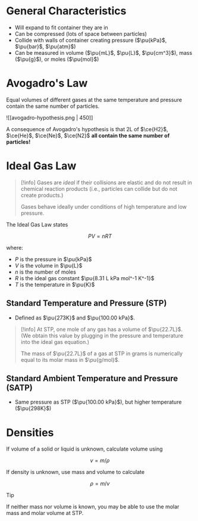 # General Characteristics

- Will expand to fit container they are in
- Can be compressed (lots of space between particles)
- Collide with walls of container creating pressure ($\pu{kPa}$, $\pu{bar}$, $\pu{atm}$)
- Can be measured in volume ($\pu{mL}$, $\pu{L}$, $\pu{cm^3}$), mass ($\pu{g}$), or moles ($\pu{mol}$)

# Avogadro's Law

Equal volumes of different gases at the same temperature and pressure contain the same number of particles.

![[avogadro-hypothesis.png | 450]]

A consequence of Avogadro's hypothesis is that 2L of $\ce{H2}$, $\ce{He}$, $\ce{Ne}$, $\ce{N2}$ **all contain the same number of particles!**

# Ideal Gas Law

> [!info]
> Gases are _ideal_ if their collisions are elastic and do not result in chemical reaction products (i.e., particles can collide but do not create products.)
>
> Gases behave ideally under conditions of high temperature and low pressure.

The Ideal Gas Law states

$$PV = nRT$$

where:

- $P$ is the pressure in $\pu{kPa}$
- $V$ is the volume in $\pu{L}$
- $n$ is the number of moles
- $R$ is the ideal gas constant $\pu{8.31 L kPa mol^-1 K^-1}$
- $T$ is the temperature in $\pu{K}$

## Standard Temperature and Pressure (STP)

* Defined as $\pu{273K}$ and $\pu{100.00 kPa}$.

> [!info]
> At STP, one mole of any gas has a volume of $\pu{22.7L}$. (We obtain this value by plugging in the pressure and temperature into the ideal gas equation.)
>
> The mass of $\pu{22.7L}$ of a gas at STP in grams is numerically equal to its molar mass in $\pu{g/mol}$.

## Standard Ambient Temperature and Pressure (SATP)

- Same pressure as STP ($\pu{100.00 kPa}$), but higher temperature ($\pu{298K}$)

# Densities

If volume of a solid or liquid is unknown, calculate volume using

$$v = m/\rho$$

If density is unknown, use mass and volume to calculate

$$\rho = m/v$$

> [!tip]
> If neither mass nor volume is known, you may be able to use the molar mass and molar volume at STP.
